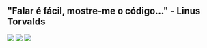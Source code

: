 ## "Falar é fácil, mostre-me o código..." - Linus Torvalds
<img src="https://img.shields.io/badge/gmail-%23D14836.svg?&style=for-the-badge&logo=gmail&logoColor=white"><addr>
<img src="https://img.shields.io/badge/linkedin-%230077B5.svg?&style=for-the-badge&logo=linkedin&logoColor=white"><addr>
<img src="https://img.shields.io/badge/instagram-%23E4405F.svg?&style=for-the-badge&logo=instagram&logoColor=white">


